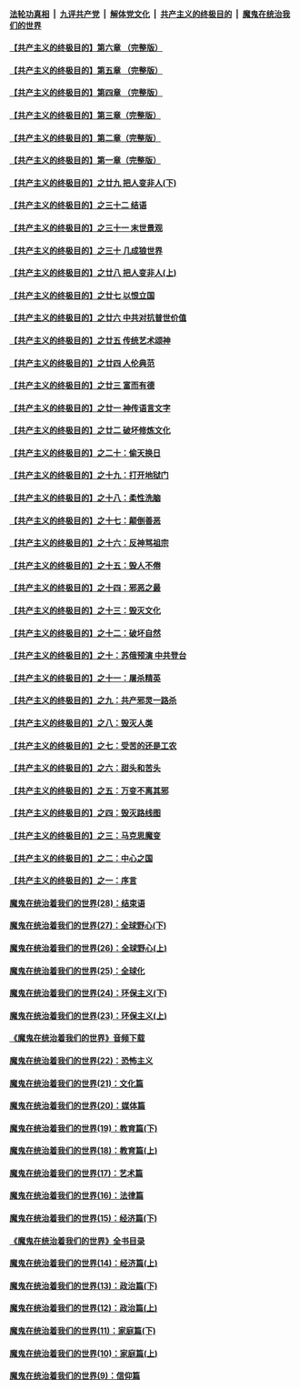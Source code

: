 ####  [法轮功真相](../../../../basic/blob/master/README.md?t=06040731) &nbsp;|&nbsp; [九评共产党](../../../../9ping.md/blob/master/README.md?t=06040731) &nbsp;|&nbsp; [解体党文化](../../../../jtdwh.md/blob/master/README.md?t=06040731)  &nbsp;|&nbsp; [共产主义的终极目的](../../../../gczydzjmd.md/blob/master/README.md?t=06040731) &nbsp;|&nbsp; [魔鬼在统治我们的世界](../../../../mgztzwmdsj.md/blob/master/README.md?t=06040731) 

#### [【共产主义的终极目的】第六章 （完整版）](../pages/nsc422/n11428913.md?t=06040731) 

#### [【共产主义的终极目的】第五章 （完整版）](../pages/nsc422/n11428912.md?t=06040731) 

#### [【共产主义的终极目的】第四章 （完整版）](../pages/nsc422/n11428907.md?t=06040731) 

#### [【共产主义的终极目的】第三章（完整版）](../pages/nsc422/n11428848.md?t=06040731) 

#### [【共产主义的终极目的】第二章（完整版）](../pages/nsc422/n11428831.md?t=06040731) 

#### [【共产主义的终极目的】第一章（完整版）](../pages/nsc422/n11417651.md?t=06040731) 

#### [【共产主义的终极目的】之廿九 把人变非人(下)](../pages/nsc422/n11344140.md?t=06040731) 

#### [【共产主义的终极目的】之三十二 结语](../pages/nsc422/n11360535.md?t=06040731) 

#### [【共产主义的终极目的】之三十一 末世景观](../pages/nsc422/n11351129.md?t=06040731) 

#### [【共产主义的终极目的】之三十 几成狼世界](../pages/nsc422/n11348280.md?t=06040731) 

#### [【共产主义的终极目的】之廿八 把人变非人(上)](../pages/nsc422/n11340492.md?t=06040731) 

#### [【共产主义的终极目的】之廿七 以恨立国](../pages/nsc422/n11336944.md?t=06040731) 

#### [【共产主义的终极目的】之廿六 中共对抗普世价值](../pages/nsc422/n11324785.md?t=06040731) 

#### [【共产主义的终极目的】之廿五 传统艺术颂神](../pages/nsc422/n11296396.md?t=06040731) 

#### [【共产主义的终极目的】之廿四 人伦典范](../pages/nsc422/n11296397.md?t=06040731) 

#### [【共产主义的终极目的】之廿三 富而有德](../pages/nsc422/n11283598.md?t=06040731) 

#### [【共产主义的终极目的】之廿一 神传语言文字](../pages/nsc422/n11263265.md?t=06040731) 

#### [【共产主义的终极目的】之廿二 破坏修炼文化](../pages/nsc422/n11245728.md?t=06040731) 

#### [【共产主义的终极目的】之二十：偷天换日](../pages/nsc422/n11238846.md?t=06040731) 

#### [【共产主义的终极目的】之十九：打开地狱门](../pages/nsc422/n11206376.md?t=06040731) 

#### [【共产主义的终极目的】之十八：柔性洗脑](../pages/nsc422/n11199994.md?t=06040731) 

#### [【共产主义的终极目的】之十七：颠倒善恶](../pages/nsc422/n11179782.md?t=06040731) 

#### [【共产主义的终极目的】之十六：反神骂祖宗](../pages/nsc422/n11166798.md?t=06040731) 

#### [【共产主义的终极目的】之十五：毁人不倦](../pages/nsc422/n11166792.md?t=06040731) 

#### [【共产主义的终极目的】之十四：邪恶之最](../pages/nsc422/n11150249.md?t=06040731) 

#### [【共产主义的终极目的】之十三：毁灭文化](../pages/nsc422/n11135227.md?t=06040731) 

#### [【共产主义的终极目的】之十二：破坏自然](../pages/nsc422/n11135214.md?t=06040731) 

#### [【共产主义的终极目的】之十：苏俄预演 中共登台](../pages/nsc422/n11118424.md?t=06040731) 

#### [【共产主义的终极目的】之十一：屠杀精英](../pages/nsc422/n11118442.md?t=06040731) 

#### [【共产主义的终极目的】之九：共产邪灵一路杀](../pages/nsc422/n11114139.md?t=06040731) 

#### [【共产主义的终极目的】之八：毁灭人类](../pages/nsc422/n11108503.md?t=06040731) 

#### [【共产主义的终极目的】之七：受苦的还是工农](../pages/nsc422/n11101809.md?t=06040731) 

#### [【共产主义的终极目的】之六：甜头和苦头](../pages/nsc422/n11096971.md?t=06040731) 

#### [【共产主义的终极目的】之五：万变不离其邪](../pages/nsc422/n11091285.md?t=06040731) 

#### [【共产主义的终极目的】之四：毁灭路线图](../pages/nsc422/n11086284.md?t=06040731) 

#### [【共产主义的终极目的】之三：马克思魔变](../pages/nsc422/n11061941.md?t=06040731) 

#### [【共产主义的终极目的】之二：中心之国](../pages/nsc422/n11047728.md?t=06040731) 

#### [【共产主义的终极目的】之一：序言](../pages/nsc422/n11086077.md?t=06040731) 

#### [魔鬼在统治着我们的世界(28)：结束语](../pages/nsc422/n10936246.md?t=06040731) 

#### [魔鬼在统治着我们的世界(27)：全球野心(下)](../pages/nsc422/n10928319.md?t=06040731) 

#### [魔鬼在统治着我们的世界(26)：全球野心(上)](../pages/nsc422/n10900318.md?t=06040731) 

#### [魔鬼在统治着我们的世界(25)：全球化](../pages/nsc422/n10788205.md?t=06040731) 

#### [魔鬼在统治着我们的世界(24)：环保主义(下)](../pages/nsc422/n10695307.md?t=06040731) 

#### [魔鬼在统治着我们的世界(23)：环保主义(上)](../pages/nsc422/n10688613.md?t=06040731) 

#### [《魔鬼在统治着我们的世界》音频下载](../pages/nsc422/n10635553.md?t=06040731) 

#### [魔鬼在统治着我们的世界(22)：恐怖主义](../pages/nsc422/n10614727.md?t=06040731) 

#### [魔鬼在统治着我们的世界(21)：文化篇](../pages/nsc422/n10597706.md?t=06040731) 

#### [魔鬼在统治着我们的世界(20)：媒体篇](../pages/nsc422/n10586579.md?t=06040731) 

#### [魔鬼在统治着我们的世界(19)：教育篇(下)](../pages/nsc422/n10564808.md?t=06040731) 

#### [魔鬼在统治着我们的世界(18)：教育篇(上)](../pages/nsc422/n10526970.md?t=06040731) 

#### [魔鬼在统治着我们的世界(17)：艺术篇](../pages/nsc422/n10499093.md?t=06040731) 

#### [魔鬼在统治着我们的世界(16)：法律篇](../pages/nsc422/n10485969.md?t=06040731) 

#### [魔鬼在统治着我们的世界(15)：经济篇(下)](../pages/nsc422/n10469975.md?t=06040731) 

#### [《魔鬼在统治着我们的世界》全书目录](../pages/nsc422/n10464261.md?t=06040731) 

#### [魔鬼在统治着我们的世界(14)：经济篇(上)](../pages/nsc422/n10457370.md?t=06040731) 

#### [魔鬼在统治着我们的世界(13)：政治篇(下)](../pages/nsc422/n10448270.md?t=06040731) 

#### [魔鬼在统治着我们的世界(12)：政治篇(上)](../pages/nsc422/n10444576.md?t=06040731) 

#### [魔鬼在统治着我们的世界(11)：家庭篇(下)](../pages/nsc422/n10440961.md?t=06040731) 

#### [魔鬼在统治着我们的世界(10)：家庭篇(上)](../pages/nsc422/n10435448.md?t=06040731) 

#### [魔鬼在统治着我们的世界(9)：信仰篇](../pages/nsc422/n10432159.md?t=06040731) 


